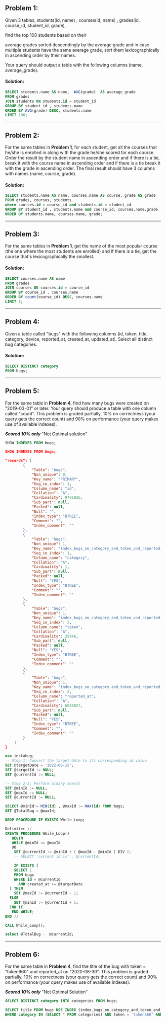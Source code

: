 ## Problem 1:
Given 3 tables, students(id, name) , courses(id, name) , grades(id, course_id, student_id, grade),

find the top 100 students based on their

average grades sorted descendingly by the average grade and in case multiple students have the same average grade,
sort them lexicographically in ascending order by their names.

Your query should output a table with the following columns (name, average_grade).

#### Solution:
```SQL
SELECT students.name AS name,  AVG(grade)  AS average_grade
FROM grades
JOIN students ON students.id = student_id
GROUP BY student_id , students.name
ORDER BY AVG(grade) DESC, students.name
LIMIT 100;
```

___
## Problem 2:

For the same tables in **Problem 1**, for each student, get all the courses that he/she is enrolled in along with the grade he/she scored for each course.
Order the result by the student name in ascending order and if there is a tie, break it with the course name in ascending order and
if there is a tie break it with the grade in ascending order. The final result should have 3 columns with names (name, course, grade).

#### Solution:

```SQL
SELECT students.name AS name, courses.name AS course, grade AS grade
FROM grades, courses, students
where courses.id = course_id and students.id = student_id
GROUP BY student_id , students.name and course_id, courses.name,grade
ORDER BY students.name, courses.name, grade;
```

___

## Problem 3:
For the same tables in **Problem 1**, get the name of the most popular course (the one where the most students are enrolled) and if there is a tie, get the course that's lexicographically the smallest.
#### Solution:
```SQL
SELECT courses.name AS name
FROM grades
JOIN courses ON courses.id = course_id
GROUP BY course_id , courses.name
ORDER BY count(course_id) DESC, courses.name
LIMIT 1;

```
___
## Problem 4:
Given a table called "bugs" with the following columns (id, token, title, category, device, reported_at, created_at, updated_at).
Select all distinct bug categories.
#### Solution:
```SQL
SELECT DISTINCT category
FROM bugs;
```
___

## Problem 5:
For the same table in **Problem 4**, find how many bugs were created on "2019-03-01" or later. Your query should produce a table with one column called "count".
This problem is graded partially, 10% on correctness (your query gets the correct count) and 90% on performance (your query makes use of available indexes).

***Scored 10% only***
"Not Optimal solution"

```SQL
SHOW INDEXES FROM bugs;
```

```JSON
SHOW INDEXES FROM bugs;

"records": [
		{
			"Table": "bugs",
			"Non_unique": 0,
			"Key_name": "PRIMARY",
			"Seq_in_index": 1,
			"Column_name": "id",
			"Collation": "A",
			"Cardinality": 9791826,
			"Sub_part": null,
			"Packed": null,
			"Null": "",
			"Index_type": "BTREE",
			"Comment": "",
			"Index_comment": ""
		},
		{
			"Table": "bugs",
			"Non_unique": 1,
			"Key_name": "index_bugs_on_category_and_token_and_reported_at",
			"Seq_in_index": 1,
			"Column_name": "category",
			"Collation": "A",
			"Cardinality": 1,
			"Sub_part": null,
			"Packed": null,
			"Null": "YES",
			"Index_type": "BTREE",
			"Comment": "",
			"Index_comment": ""
		},
		{
			"Table": "bugs",
			"Non_unique": 1,
			"Key_name": "index_bugs_on_category_and_token_and_reported_at",
			"Seq_in_index": 2,
			"Column_name": "token",
			"Collation": "A",
			"Cardinality": 29946,
			"Sub_part": null,
			"Packed": null,
			"Null": "YES",
			"Index_type": "BTREE",
			"Comment": "",
			"Index_comment": ""
		},
		{
			"Table": "bugs",
			"Non_unique": 1,
			"Key_name": "index_bugs_on_category_and_token_and_reported_at",
			"Seq_in_index": 3,
			"Column_name": "reported_at",
			"Collation": "A",
			"Cardinality": 6085027,
			"Sub_part": null,
			"Packed": null,
			"Null": "YES",
			"Index_type": "BTREE",
			"Comment": "",
			"Index_comment": ""
		}
	]
}
```
```SQL
use instabug;
-- Step 1: Convert the target date to its corresponding id value
SET @targetDate = '2022-06-15';
SET @targetId := NULL;
SET @currentId := NULL;

-- Step 2-3: Perform binary search
SET @minId := NULL;
SET @maxId := NULL;
SET @currentId := NULL;

SELECT @minId:= MIN(id) , @maxId := MAX(id) FROM bugs;
SET @TotalBug = @maxId;

DROP PROCEDURE IF EXISTS While_Loop;

Delimiter //
CREATE PROCEDURE While_Loop()
   BEGIN
   WHILE @minId <= @maxId
   DO
	SET @currentId := @minId + ( @maxId - @minId ) DIV 2;
	-- SELECT 'current id is' , @currentId;

    IF EXISTS (
    SELECT 1
    FROM bugs
    WHERE id = @currentId
      AND created_at >= @targetDate
  ) THEN
    SET @maxId := @currentId - 1;
  ELSE
    SET @minId := @currentId + 1;
  END IF;
   END WHILE;
END //

CALL While_Loop();

select @TotalBug -  @currentId;
```

___

## Problem 6:

For the same table in **Problem 4**, find the title of the bug with token = "token660" and reported_at on "2020-08-30".
This problem is graded partially, 10% on correctness (your query gets the correct count) and 90% on performance (your query makes use of available indexes).

***Scored 10% only*** "Not Optimal Solution"
```SQL
SELECT DISTINCT category INTO categories FROM bugs;

SELECT title FROM bugs USE INDEX (index_bugs_on_category_and_token_and_reported_at)
WHERE category IN (SELECT * FROM categories) AND token = 'token660' AND reported_at = '2020-08-30';
```
